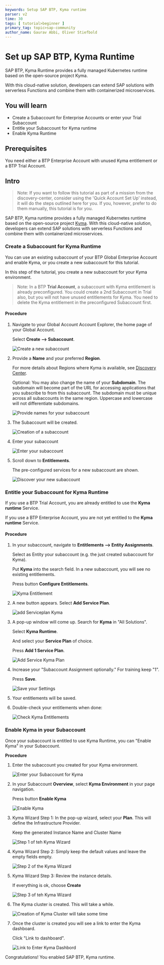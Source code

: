 ```yaml
---
keywords: Setup SAP BTP, Kyma runtime
parser: v2
time: 30
tags: [ tutorial>beginner ]
primary_tag: topic>sap-community
author_name: Gaurav Abbi, Oliver Stiefbold
---
```


# Set up SAP BTP, Kyma Runtime

<!-- description --> SAP BTP, Kyma Runtime provides a fully managed Kubernetes runtime based on the open-source project Kyma. 
With this cloud-native solution, developers can extend SAP solutions with serverless Functions and combine them with containerized microservices.

## You will learn

  - Create a Subaccount for Enterprise Accounts or enter your Trial Subaccount
  - Entitle your Subaccount for Kyma runtime
  - Enable Kyma Runtime


## Prerequisites

You need either a BTP Enterprise Account with unused Kyma entitlement or a BTP Trial Account.


## Intro

>Note: If you want to follow this tutorial as part of a mission from the discovery-center, consider using the 'Quick Account Set Up' instead, it will do the steps outlined here for you. If you, however, prefer to do them manually, this tutorial is for you.

SAP BTP, Kyma runtime provides a fully managed Kubernetes runtime based on the open-source project [Kyma](https://kyma-project.io/#/). With this cloud-native solution, developers can extend SAP solutions with serverless Functions and combine them with containerized microservices.


### Create a Subaccount for Kyma Runtime

You can use an existing subaccount of your BTP Global Enterprise Account and enable Kyma, or you create a new subaccount for this tutorial.

In this step of the tutorial, you create a new subaccount for your Kyma environment.

>Note: In a BTP **Trial Account**, a subaccount with Kyma entitlement is already preconfigured. You could create a 2nd Subaccount in Trial also, but you will not have unused entitlements for Kyma. You need to delete the Kyma entitlement in the preconfigured Subaccount first.

#### Procedure

1. Navigate to your Global Account Account Explorer,  the home page of your Global Account.

    Select **Create --> Subaccount**.
   
    ![Create a new subaccount](images/22_1_createsub.png)

2. Provide a **Name** and your preferred **Region**. 

    For more details about Regions where Kyma is available, see [Discovery Center](https://discovery-center.cloud.sap/serviceCatalog/kyma-runtime?region=all). 

    Optional: You may also change the name of your **Subdomain**. The subdomain will become part of the URL for accessing applications that you subscribe to from this subaccount. The subdomain must be unique across all subaccounts in the same region. Uppercase and lowercase will not differentiate subdomains.

    ![Provide names for your subaccount](images/22_2_createsub.png)

3. The Subaccount will be created.

    ![Creation of a subaccount](images/22_3_createsub.png)

4. Enter your subaccount 

    ![Enter your subaccount ](images/22_4_entersub.png)

5. Scroll down to **Entitlements**.

    The pre-configured services for a new subaccount are shown.
   
    ![Discover your new subaccount ](images/22_5_newsub.png)


### Entitle your Subaccount for Kyma Runtime

If you use a BTP Trial Account, you are already entitled to use the **Kyma runtime** Service. 

If you use a BTP Enterprise Account, you are not yet entitled to the **Kyma runtime** Service. 


#### Procedure

1. In your subaccount, navigate to **Entitlements --> Entity Assignments**. 

    Select as Entity your subaccount (e.g. the just created subaccount for Kyma).

    Put **Kyma** into the search field. In a new subaccount, you will see no existing entitlements.

    Press button **Configure Entitlements**.

    ![Kyma Entitlement](images/2_1_kyma_entitlement_1.png)

2. A new button appears. Select **Add Service Plan**.

    ![add Serviceplan Kyma](images/2_2_kyma_entitlement_2.png)

3. A pop-up window will come up. Search for **Kyma** in "All Solutions".

    Select **Kyma Runtime**. 

    And select your **Service Plan** of choice. 
    
    Press **Add 1 Service Plan**. 

    ![Add Service Kyma Plan](images/2_3_kyma_addsplan_1.png)

4. Increase your "Subaccount Assignment optionally." For training keep "1". 

    Press **Save**.

    ![Save your Settings](images/2_4_kyma_addsplan_2.png)

5. Your entitlements will be saved.

6. Double-check your entitlements when done:

    ![Check Kyma Entitlements](images/2_5_kyma_entitled.png)



### Enable Kyma in your Subaccount

Once your subaccount is entitled to use Kyma Runtime, you can "Enable Kyma" in your Subaccount.


**Procedure**

1. Enter the subaccount you created for your Kyma environment.
   
    ![Enter your Subaccount for Kyma](images/2_6_kymasub_goto_1.png)

2. In your Subaccount **Overview**, select **Kyma Environment** in your page navigation.

    Press button **Enable Kyma**

    ![Enable Kyma](images/2_7_kymasub_enable_1.png)
   
3. Kyma Wizard Step 1: In the pop-up wizard, select your **Plan**. This will define the Infrastructure Provider.

    Keep the generated Instance Name and Cluster Name   

    ![Step 1 of teh Kyma Wizard](images/2_8_kymasub_enable_2.png)

4. Kyma Wizard Step 2: Simply keep the default values and leave the empty fields empty.
   
    ![Step 2 of the Kyma Wizard](images/2_8_kymasub_enable_3.png)

5. Kyma Wizard Step 3: Review the instance details.

    If everything is ok, choose **Create**

    ![Step 3 of teh Kyma Wizard](images/2_8_kymasub_enable_4.png)

6. The Kyma cluster is created. This will take a while. 

    ![Creation of Kyma Cluster will take some time](images/2_8_kymasub_enable_5.png)

7. Once the cluster is created you will see a link to enter the Kyma dashboard.

    Click "Link to dashboard".

    ![Link to Enter Kyma Dashbord](images/2_9_kyma_gotodashboard.png)


Congratulations! You enabled SAP BTP, Kyma runtime. 
